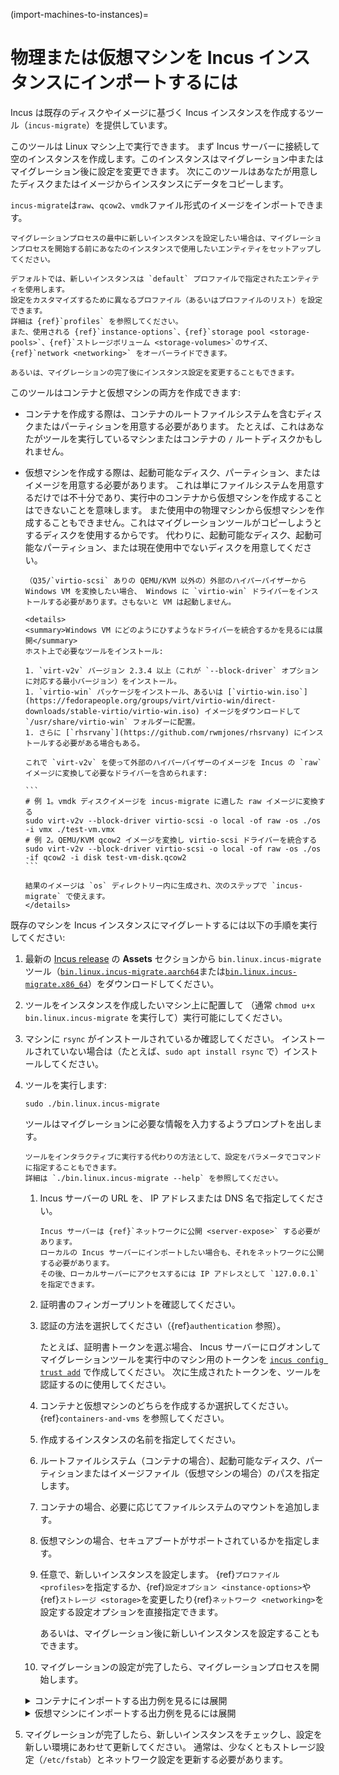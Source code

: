 (import-machines-to-instances)=
# 物理または仮想マシンを Incus インスタンスにインポートするには


Incus は既存のディスクやイメージに基づく Incus インスタンスを作成するツール（`incus-migrate`）を提供しています。

このツールは Linux マシン上で実行できます。
まず Incus サーバーに接続して空のインスタンスを作成します。このインスタンスはマイグレーション中またはマイグレーション後に設定を変更できます。
次にこのツールはあなたが用意したディスクまたはイメージからインスタンスにデータをコピーします。

`incus-migrate`は`raw`、`qcow2`、`vmdk`ファイル形式のイメージをインポートできます。

```{note}
マイグレーションプロセスの最中に新しいインスタンスを設定したい場合は、マイグレーションプロセスを開始する前にあなたのインスタンスで使用したいエンティティをセットアップしてください。

デフォルトでは、新しいインスタンスは `default` プロファイルで指定されたエンティティを使用します。
設定をカスタマイズするために異なるプロファイル（あるいはプロファイルのリスト）を設定できます。
詳細は {ref}`profiles` を参照してください。
また、使用される {ref}`instance-options`、{ref}`storage pool <storage-pools>`、{ref}`ストレージボリューム <storage-volumes>`のサイズ、{ref}`network <networking>` をオーバーライドできます。

あるいは、マイグレーションの完了後にインスタンス設定を変更することもできます。
```

このツールはコンテナと仮想マシンの両方を作成できます:

* コンテナを作成する際は、コンテナのルートファイルシステムを含むディスクまたはパーティションを用意する必要があります。
  たとえば、これはあなたがツールを実行しているマシンまたはコンテナの `/` ルートディスクかもしれません。
* 仮想マシンを作成する際は、起動可能なディスク、パーティション、またはイメージを用意する必要があります。
  これは単にファイルシステムを用意するだけでは不十分であり、実行中のコンテナから仮想マシンを作成することはできないことを意味します。
  また使用中の物理マシンから仮想マシンを作成することもできません。これはマイグレーションツールがコピーしようとするディスクを使用するからです。
  代わりに、起動可能なディスク、起動可能なパーティション、または現在使用中でないディスクを用意してください。

   ````{tip}
   （Q35/`virtio-scsi` ありの QEMU/KVM 以外の）外部のハイパーバイザーから Windows VM を変換したい場合、 Windows に `virtio-win` ドライバーをインストールする必要があります。さもないと VM は起動しません。

   <details>
   <summary>Windows VM にどのようにひすようなドライバーを統合するかを見るには展開</summary>
   ホスト上で必要なツールをインストール:

   1. `virt-v2v` バージョン 2.3.4 以上（これが `--block-driver` オプションに対応する最小バージョン）をインストール。
   1. `virtio-win` パッケージをインストール、あるいは [`virtio-win.iso`](https://fedorapeople.org/groups/virt/virtio-win/direct-downloads/stable-virtio/virtio-win.iso) イメージをダウンロードして `/usr/share/virtio-win` フォルダーに配置。
   1. さらに [`rhsrvany`](https://github.com/rwmjones/rhsrvany) にインストールする必要がある場合もある。

   これで `virt-v2v` を使って外部のハイパーバイザーのイメージを Incus の `raw` イメージに変換して必要なドライバーを含められます:

   ```
   # 例 1。vmdk ディスクイメージを incus-migrate に適した raw イメージに変換する
   sudo virt-v2v --block-driver virtio-scsi -o local -of raw -os ./os -i vmx ./test-vm.vmx
   # 例 2。QEMU/KVM qcow2 イメージを変換し virtio-scsi ドライバーを統合する
   sudo virt-v2v --block-driver virtio-scsi -o local -of raw -os ./os -if qcow2 -i disk test-vm-disk.qcow2
   ```

   結果のイメージは `os` ディレクトリー内に生成され、次のステップで `incus-migrate` で使えます。
   </details>
   ````

既存のマシンを Incus インスタンスにマイグレートするには以下の手順を実行してください:

1. 最新の [Incus release](https://github.com/lxc/incus/releases) の **Assets** セクションから `bin.linux.incus-migrate` ツール（[`bin.linux.incus-migrate.aarch64`](https://github.com/lxc/incus/releases/latest/download/bin.linux.incus-migrate.aarch64)または[`bin.linux.incus-migrate.x86_64`](https://github.com/lxc/incus/releases/latest/download/bin.linux.incus-migrate.x86_64)）をダウンロードしてください。
1. ツールをインスタンスを作成したいマシン上に配置して
   （通常 `chmod u+x bin.linux.incus-migrate` を実行して）実行可能にしてください。
1. マシンに `rsync` がインストールされているか確認してください。
   インストールされていない場合は（たとえば、`sudo apt install rsync` で）インストールしてください。
1. ツールを実行します:

       sudo ./bin.linux.incus-migrate

   ツールはマイグレーションに必要な情報を入力するようプロンプトを出します。

   ```{tip}
   ツールをインタラクティブに実行する代わりの方法として、設定をパラメータでコマンドに指定することもできます。
   詳細は `./bin.linux.incus-migrate --help` を参照してください。
   ```

   1. Incus サーバーの URL を、 IP アドレスまたは DNS 名で指定してください。

      ```{note}
      Incus サーバーは {ref}`ネットワークに公開 <server-expose>` する必要があります。
      ローカルの Incus サーバーにインポートしたい場合も、それをネットワークに公開する必要があります。
      その後、ローカルサーバーにアクセスするには IP アドレスとして `127.0.0.1` を指定できます。
      ```

   1. 証明書のフィンガープリントを確認してください。
   1. 認証の方法を選択してください（{ref}`authentication` 参照）。

      たとえば、証明書トークンを選ぶ場合、 Incus サーバーにログオンしてマイグレーションツールを実行中のマシン用のトークンを [`incus config trust add`](incus_config_trust_add.md) で作成してください。
      次に生成されたトークンを、ツールを認証するのに使用してください。
   1. コンテナと仮想マシンのどちらを作成するか選択してください。
      {ref}`containers-and-vms` を参照してください。
   1. 作成するインスタンスの名前を指定してください。
   1. ルートファイルシステム（コンテナの場合）、起動可能なディスク、パーティションまたはイメージファイル（仮想マシンの場合）のパスを指定します。
   1. コンテナの場合、必要に応じてファイルシステムのマウントを追加します。
   1. 仮想マシンの場合、セキュアブートがサポートされているかを指定します。
   1. 任意で、新しいインスタンスを設定します。
      {ref}`プロファイル <profiles>`を指定するか、{ref}`設定オプション <instance-options>`や{ref}`ストレージ <storage>`を変更したり{ref}`ネットワーク <networking>`を設定する設定オプションを直接指定できます。

      あるいは、マイグレーション後に新しいインスタンスを設定することもできます。
   1. マイグレーションの設定が完了したら、マイグレーションプロセスを開始します。

   <details>
   <summary>コンテナにインポートする出力例を見るには展開</summary>

   ```{terminal}
   :input: sudo ./bin.linux.incus-migrate

   Please provide Incus server URL: https://192.0.2.7:8443
   Certificate fingerprint: xxxxxxxxxxxxxxxxx
   ok (y/n)? y

   1) Use a certificate token
   2) Use an existing TLS authentication certificate
   3) Generate a temporary TLS authentication certificate
   Please pick an authentication mechanism above: 1
   Please provide the certificate token: xxxxxxxxxxxxxxxx

   Remote Incus server:
     Hostname: bar
     Version: 5.4

   Would you like to create a container (1) or virtual-machine (2)?: 1
   Name of the new instance: foo
   Please provide the path to a root filesystem: /
   Do you want to add additional filesystem mounts? [default=no]:

   Instance to be created:
     Name: foo
     Project: default
     Type: container
     Source: /

   Additional overrides can be applied at this stage:
   1) Begin the migration with the above configuration
   2) Override profile list
   3) Set additional configuration options
   4) Change instance storage pool or volume size
   5) Change instance network

   Please pick one of the options above [default=1]: 3
   Please specify config keys and values (key=value ...): limits.cpu=2

   Instance to be created:
     Name: foo
     Project: default
     Type: container
     Source: /
     Config:
       limits.cpu: "2"

   Additional overrides can be applied at this stage:
   1) Begin the migration with the above configuration
   2) Override profile list
   3) Set additional configuration options
   4) Change instance storage pool or volume size
   5) Change instance network

   Please pick one of the options above [default=1]: 4
   Please provide the storage pool to use: default
   Do you want to change the storage size? [default=no]: yes
   Please specify the storage size: 20GiB

   Instance to be created:
     Name: foo
     Project: default
     Type: container
     Source: /
     Storage pool: default
     Storage pool size: 20GiB
     Config:
       limits.cpu: "2"

   Additional overrides can be applied at this stage:
   1) Begin the migration with the above configuration
   2) Override profile list
   3) Set additional configuration options
   4) Change instance storage pool or volume size
   5) Change instance network

   Please pick one of the options above [default=1]: 5
   Please specify the network to use for the instance: incusbr0

   Instance to be created:
     Name: foo
     Project: default
     Type: container
     Source: /
     Storage pool: default
     Storage pool size: 20GiB
     Network name: incusbr0
     Config:
       limits.cpu: "2"

   Additional overrides can be applied at this stage:
   1) Begin the migration with the above configuration
   2) Override profile list
   3) Set additional configuration options
   4) Change instance storage pool or volume size
   5) Change instance network

   Please pick one of the options above [default=1]: 1
   Instance foo successfully created
   ```

   </details>
   <details>
   <summary>仮想マシンにインポートする出力例を見るには展開</summary>

   ```{terminal}
   :input: sudo ./bin.linux.incus-migrate

   Please provide Incus server URL: https://192.0.2.7:8443
   Certificate fingerprint: xxxxxxxxxxxxxxxxx
   ok (y/n)? y

   1) Use a certificate token
   2) Use an existing TLS authentication certificate
   3) Generate a temporary TLS authentication certificate
   Please pick an authentication mechanism above: 1
   Please provide the certificate token: xxxxxxxxxxxxxxxx

   Remote Incus server:
     Hostname: bar
     Version: 5.4

   Would you like to create a container (1) or virtual-machine (2)?: 2
   Name of the new instance: foo
   Please provide the path to a root filesystem: ./virtual-machine.img
   Does the VM support UEFI Secure Boot? [default=no]: no

   Instance to be created:
     Name: foo
     Project: default
     Type: virtual-machine
     Source: ./virtual-machine.img
     Config:
       security.secureboot: "false"

   Additional overrides can be applied at this stage:
   1) Begin the migration with the above configuration
   2) Override profile list
   3) Set additional configuration options
   4) Change instance storage pool or volume size
   5) Change instance network

   Please pick one of the options above [default=1]: 3
   Please specify config keys and values (key=value ...): limits.cpu=2

   Instance to be created:
     Name: foo
     Project: default
     Type: virtual-machine
     Source: ./virtual-machine.img
     Config:
       limits.cpu: "2"
       security.secureboot: "false"

   Additional overrides can be applied at this stage:
   1) Begin the migration with the above configuration
   2) Override profile list
   3) Set additional configuration options
   4) Change instance storage pool or volume size
   5) Change instance network

   Please pick one of the options above [default=1]: 4
   Please provide the storage pool to use: default
   Do you want to change the storage size? [default=no]: yes
   Please specify the storage size: 20GiB

   Instance to be created:
     Name: foo
     Project: default
     Type: virtual-machine
     Source: ./virtual-machine.img
     Storage pool: default
     Storage pool size: 20GiB
     Config:
       limits.cpu: "2"
       security.secureboot: "false"

   Additional overrides can be applied at this stage:
   1) Begin the migration with the above configuration
   2) Override profile list
   3) Set additional configuration options
   4) Change instance storage pool or volume size
   5) Change instance network

   Please pick one of the options above [default=1]: 5
   Please specify the network to use for the instance: incusbr0

   Instance to be created:
     Name: foo
     Project: default
     Type: virtual-machine
     Source: ./virtual-machine.img
     Storage pool: default
     Storage pool size: 20GiB
     Network name: incusbr0
     Config:
       limits.cpu: "2"
       security.secureboot: "false"

   Additional overrides can be applied at this stage:
   1) Begin the migration with the above configuration
   2) Override profile list
   3) Set additional configuration options
   4) Change instance storage pool or volume size
   5) Change instance network

   Please pick one of the options above [default=1]: 1
   Instance foo successfully created
   ```

   </details>
1. マイグレーションが完了したら、新しいインスタンスをチェックし、設定を新しい環境にあわせて更新してください。
   通常は、少なくともストレージ設定（`/etc/fstab`）とネットワーク設定を更新する必要があります。

